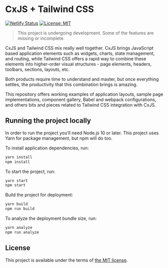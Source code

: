 # CxJS + Tailwind CSS

[![Netlify Status](https://api.netlify.com/api/v1/badges/f800e2ee-d28a-4118-a149-9ba840fb4941/deploy-status)](https://twapp.cxjs.io) [![License: MIT](https://img.shields.io/badge/License-MIT-blue.svg)](LICENSE.md)

> This project is undergoing development. Some of the features are missing or incomplete.

CxJS and Tailwind CSS mix really well together. CxJS brings JavaScript based application elements such as widgets, charts, state management, and routing, while Tailwind CSS offers a rapid way to combine these elements into higher-order visual structures - page elements, headers, toolbars, sections, layouts, etc.

Both products require time to understand and master, but once everything settles, the productivity that this combination brings is amazing.

This repository offers working examples of application layouts, sample page implementations, component gallery, Babel and webpack configurations, and others bits and pieces related to Tailwind CSS integration with CxJS.

## Running the project locally

In order to run the project you'll need Node.js 10 or later. This project uses Yarn for package management, but npm will do too.

To install application dependencies, run:

```bash
yarn install
npm install
```

To start the project, run:

```bash
yarn start
npm start
```

Build the project for deployment:

```bash
yarn build
npm run build
```

To analyze the deployment bundle size, run:

```bash
yarn analyze
npm run analyze
```

## License

This project is available under the terms of [the MIT license](LICENSE.md).
